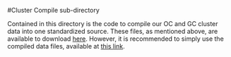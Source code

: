 #Cluster Compile sub-directory

Contained in this directory is the code to compile our OC and GC cluster data into one standardized source.
These files, as mentioned above, are available to download [here](https://northwestern.box.com/s/6iq63teq6uwrwasmclubt1tsp4f8cquf). However, it is recommended to simply use the compiled data files, available at [this link](https://northwestern.box.com/s/ed31vf5bswf6e84669qdk625gjk6k0jw).


